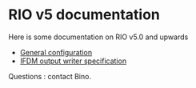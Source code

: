 # RIO v5 documentation

Here is some documentation on RIO v5.0 and upwards

* [General configuration](README_config.md)
* [IFDM output writer specification](README_ifdmwriter.md)

Questions : contact Bino. 

